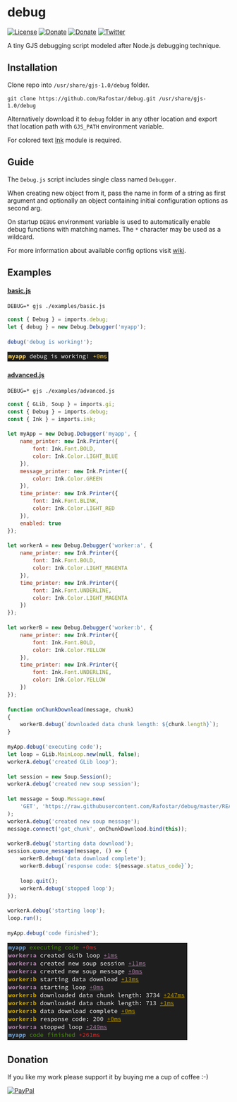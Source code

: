 # debug
[![License](https://img.shields.io/github/license/Rafostar/debug.svg)](https://github.com/Rafostar/debug/blob/master/COPYING)
[![Donate](https://img.shields.io/badge/Donate-PayPal-blue.svg)](https://www.paypal.com/cgi-bin/webscr?cmd=_s-xclick&hosted_button_id=TFVDFD88KQ322)
[![Donate](https://img.shields.io/badge/Donate-PayPal.Me-lightgrey.svg)](https://www.paypal.me/Rafostar)
[![Twitter](https://img.shields.io/twitter/url/https/github.com/Rafostar/debug.svg?style=social)](https://twitter.com/intent/tweet?text=Wow:&url=https%3A%2F%2Fgithub.com%2FRafostar%2Fdebug)

A tiny GJS debugging script modeled after Node.js debugging technique.

## Installation
Clone repo into `/usr/share/gjs-1.0/debug` folder.
```shell
git clone https://github.com/Rafostar/debug.git /usr/share/gjs-1.0/debug
```
Alternatively download it to `debug` folder in any other location and export that location path with `GJS_PATH` environment variable.

For colored text [Ink](https://github.com/Rafostar/gjs-ink) module is required.

## Guide
The `Debug.js` script includes single class named `Debugger`.

When creating new object from it, pass the name in form of a string as first argument and optionally an object
containing initial configuration options as second arg.

On startup `DEBUG` environment variable is used to automatically enable debug functions with matching names.
The `*` character may be used as a wildcard.

For more information about available config options visit [wiki](https://github.com/Rafostar/debug/wiki).

## Examples
#### [basic.js](https://raw.githubusercontent.com/Rafostar/debug/master/examples/basic.js)
```shell
DEBUG=* gjs ./examples/basic.js
```
```javascript
const { Debug } = imports.debug;
let { debug } = new Debug.Debugger('myapp');

debug('debug is working!');
```
[<img src="https://raw.githubusercontent.com/Rafostar/debug/media/images/basic.png">](https://raw.githubusercontent.com/Rafostar/debug/media/images/basic.png)

#### [advanced.js](https://raw.githubusercontent.com/Rafostar/debug/master/examples/advanced.js)
```shell
DEBUG=* gjs ./examples/advanced.js
```
```javascript
const { GLib, Soup } = imports.gi;
const { Debug } = imports.debug;
const { Ink } = imports.ink;

let myApp = new Debug.Debugger('myapp', {
    name_printer: new Ink.Printer({
        font: Ink.Font.BOLD,
        color: Ink.Color.LIGHT_BLUE
    }),
    message_printer: new Ink.Printer({
        color: Ink.Color.GREEN
    }),
    time_printer: new Ink.Printer({
        font: Ink.Font.BLINK,
        color: Ink.Color.LIGHT_RED
    }),
    enabled: true
});

let workerA = new Debug.Debugger('worker:a', {
    name_printer: new Ink.Printer({
        font: Ink.Font.BOLD,
        color: Ink.Color.LIGHT_MAGENTA
    }),
    time_printer: new Ink.Printer({
        font: Ink.Font.UNDERLINE,
        color: Ink.Color.LIGHT_MAGENTA
    })
});

let workerB = new Debug.Debugger('worker:b', {
    name_printer: new Ink.Printer({
        font: Ink.Font.BOLD,
        color: Ink.Color.YELLOW
    }),
    time_printer: new Ink.Printer({
        font: Ink.Font.UNDERLINE,
        color: Ink.Color.YELLOW
    })
});

function onChunkDownload(message, chunk)
{
    workerB.debug(`downloaded data chunk length: ${chunk.length}`);
}

myApp.debug('executing code');
let loop = GLib.MainLoop.new(null, false);
workerA.debug('created GLib loop');

let session = new Soup.Session();
workerA.debug('created new soup session');

let message = Soup.Message.new(
    'GET', 'https://raw.githubusercontent.com/Rafostar/debug/master/README.md'
);
workerA.debug('created new soup message');
message.connect('got_chunk', onChunkDownload.bind(this));

workerB.debug('starting data download');
session.queue_message(message, () => {
    workerB.debug('data download complete');
    workerB.debug(`response code: ${message.status_code}`);

    loop.quit();
    workerA.debug('stopped loop');
});

workerA.debug('starting loop');
loop.run();

myApp.debug('code finished');
```
[<img src="https://raw.githubusercontent.com/Rafostar/debug/media/images/advanced.png">](https://raw.githubusercontent.com/Rafostar/debug/media/images/advanced.png)

## Donation
If you like my work please support it by buying me a cup of coffee :-)

[![PayPal](https://github.com/Rafostar/gnome-shell-extension-cast-to-tv/wiki/images/paypal.gif)](https://www.paypal.com/cgi-bin/webscr?cmd=_s-xclick&hosted_button_id=TFVDFD88KQ322)
